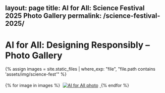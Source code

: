 layout: page
title: AI for All: Science Festival 2025 Photo Gallery
permalink: /science-festival-2025/
---

# AI for All: Designing Responsibly – Photo Gallery

{% assign images = site.static_files | where_exp: "file", "file.path contains 'assets/img/science-fest'" %}
<div class="gallery">
  {% for image in images %}
    <a href="{{ site.baseurl }}{{ image.path }}">
      <img src="{{ site.baseurl }}{{ image.path }}" alt="AI for All photo" style="max-width: 200px; margin: 5px;">
    </a>
  {% endfor %}
</div>
